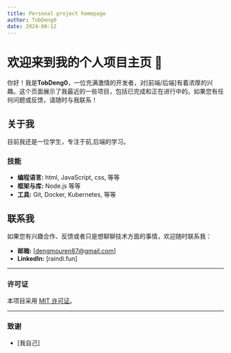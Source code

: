 ```yaml
---
title: Personal project homepage
author: TobDeng0
date: 2024-08-12
---
```


<!-- 您可以使用表情符号来让您的页面更吸引人！ 🚀 -->

# 欢迎来到我的个人项目主页 🌟

你好！我是**TobDeng0**，一位充满激情的开发者，对[前端/后端]有着浓厚的兴趣。这个页面展示了我最近的一些项目，包括已完成和正在进行中的。如果您有任何问题或反馈，请随时与我联系！

## 关于我

目前我还是一位学生，专注于前,后端的学习。

### 技能

- **编程语言:** html, JavaScript, css, 等等
- **框架与库:** Node.js  等等
- **工具:** Git, Docker, Kubernetes, 等等

## 联系我

如果您有兴趣合作、反馈或者只是想聊聊技术方面的事情，欢迎随时联系我：

- **邮箱:** [dengmouren87@gmail.com]
- **LinkedIn:** [raindi.fun]

---

### 许可证

本项目采用 [MIT 许可证](LICENSE)。

---

### 致谢

- [我自己]
